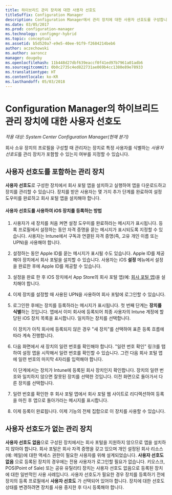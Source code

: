 ```yaml
---
title: 하이브리드 관리 장치에 대한 사용자 선호도
titleSuffix: Configuration Manager
description: Configuration Manager에서 관리 장치에 대한 사용자 선호도를 구성합니다.
ms.date: 03/05/2017
ms.prod: configuration-manager
ms.technology: configmgr-hybrid
ms.topic: conceptual
ms.assetid: b5d520a7-e9e5-40ee-91f9-f2684214beb6
author: aczechowski
ms.author: aaroncz
manager: dougeby
ms.openlocfilehash: 11b448d27dbf639eaccf0f41ed97b7961a01adb6
ms.sourcegitcommit: 0b0c2735c4ed822731ae069b4cc1380e89e78933
ms.translationtype: HT
ms.contentlocale: ko-KR
ms.lasthandoff: 05/03/2018
---
```

# <a name="user-affinity-for-hybrid-managed-devices-in-configuration-manager"></a>Configuration Manager의 하이브리드 관리 장치에 대한 사용자 선호도

*적용 대상: System Center Configuration Manager(현재 분기)*

회사 소유 장치의 프로필을 구성할 때 관리자는 장치로 특정 사용자를 식별하는 *사용자 선호도*를 관리 장치가 포함할 수 있는지 여부를 지정할 수 있습니다.  

##  <a name="BKMK_iOSCP"></a> 사용자 선호도를 포함하는 관리 장치  
 **사용자 선호도**로 구성한 장치에서 회사 포털 앱을 설치하고 실행하여 앱을 다운로드하고 장치를 관리할 수 있습니다. 장치를 받은 사용자는 몇 가지 추가 단계를 완료하여 설정 도우미를 완료하고 회사 포털 앱을 설치해야 합니다.  

#### <a name="how-to-enroll-ios-devices-with-user-affinity"></a>사용자 선호도를 사용하여 iOS 장치를 등록하는 방법  

1.  사용자가 새 장치를 처음 켜면 설정 도우미를 완료하라는 메시지가 표시됩니다. 등록 프로필에서 설정하는 동안 자격 증명을 묻는 메시지가 표시되도록 지정할 수 있습니다. 사용자는 Intune에서 구독과 연결된 자격 증명(즉, 고유 개인 이름 또는 UPN)을 사용해야 합니다.  

2.  설정하는 동안 Apple ID를 묻는 메시지가 표시될 수도 있습니다. Apple ID를 제공해야 장치에서 회사 포털을 설치할 수 있습니다. 사용자는 iOS **설정** 메뉴에서 설정을 완료한 후에 Apple ID를 제공할 수 있습니다.  

3.  설정을 완료 한 후 iOS 장치에서 App Store의 회사 포털 앱(예: [회사 포털 앱](https://itunes.apple.com/us/app/id719171358))을 설치해야 합니다.  

4.  이제 장치를 설정할 때 사용된 UPN을 사용하여 회사 포털에 로그인할 수 있습니다.  

5.  로그인한 후에는 장치를 등록하라는 메시지가 표시됩니다. 첫 번째 단계는 **장치를 식별**하는 것입니다. 앱에서 이미 회사에 등록되어 최종 사용자의 Intune 계정에 할당된 iOS 장치 목록을 표시합니다. 일치하는 장치를 선택합니다.  

     이 장치가 아직 회사에 등록되지 않은 경우 "새 장치"를 선택하여 표준 등록 흐름에 따라 계속 진행합니다.  

6.  다음 화면에서 새 장치의 일련 번호를 확인해야 합니다. "일련 번호 확인" 링크를 탭하여 설정 앱을 시작해서 일련 번호를 확인할 수 있습니다. 그런 다음 회사 포털 앱에 일련 번호의 마지막 4자리를 입력해야 합니다.  

     이 단계에서는 장치가 Intune에 등록된 회사 장치인지 확인합니다. 장치의 일련 번호와 일치하지 않으면 잘못된 장치를 선택한 것입니다. 이전 화면으로 돌아가서 다른 장치를 선택합니다.  

7.  일련 번호를 확인한 후 회사 포털 앱에서 회사 포털 웹 사이트로 리디렉션하여 등록을 마친 후 앱으로 돌아가라는 메시지를 표시합니다.  

8.  이제 등록이 완료됩니다. 이제 기능의 전체 집합으로 이 장치를 사용할 수 있습니다.  

##  <a name="BKMK_noUA"></a> 사용자 선호도가 없는 관리 장치  
 **사용자 선호도 없음**으로 구성된 장치에서는 회사 포털을 지원하지 않으므로 앱을 설치하지 않아야 합니다. 회사 포털은 회사 자격 증명을 갖고 있으며 개인 설정된 회사 리소스(예: 메일)에 대한 액세스 권한이 필요한 사용자를 위해 설계되었습니다. **사용자 선호도 없음** 으로 등록된 장치의 경우에는 전용 사용자가 로그인할 필요가 없습니다. 키오스크, POS(Point of Sale) 또는 공유 유틸리티 장치는 사용자 선호도 없음으로 등록된 장치에 대한 일반적인 사용 사례입니다. 사용자 선호도가 필요한 경우 장치를 등록하기 전에 장치의 등록 프로필에서 **사용자 선호도** 가 선택되어 있어야 합니다. 장치에 대한 선호도 상태를 변경하려면 장치를 사용 중지한 후 다시 등록해야 합니다.
